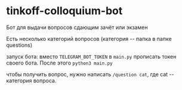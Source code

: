 # tinkoff-colloquium-bot

Бот для выдачи вопросов сдающим зачёт или экзамен

Есть несколько категорий вопросов (категория -- папка в папке questions)

запуск бота: вместо `TELEGRAM_BOT_TOKEN` в `main.py` прописать токен своего бота. После этого `python3 main.py`

чтобы получить вопрос, нужно написать `/question cat`, где cat -- категория вопроса.
